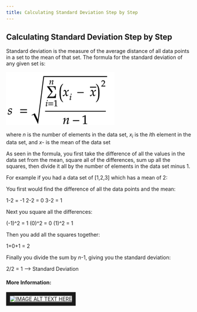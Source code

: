 ```yaml
---
title: Calculating Standard Deviation Step by Step
---
```

## Calculating Standard Deviation Step by Step

Standard deviation is the measure of the average distance of all data points in a set to the mean of that set. The formula for the standard deviation of any given set is:

![alt text](https://github.com/TheRealSpartacus/sources/blob/master/StdDev/SD%20form.png)

where *n* is the number of elements in the data set, *x<sub>i</sub>* is the *i*th element in the data set, and *x*- is the mean of the data set

As seen in the formula, you first take the difference of all the values in the data set from the mean, square all of the differences, sum up all the squares, then divide it all by the number of elements in the data set minus 1.

For example if you had a data set of [1,2,3] which has a mean of 2:

You first would find the difference of all the data points and the mean:

1-2 = -1
2-2 =  0
3-2 =  1

Next you square all the differences:

(-1)^2 = 1
(0)^2 = 0
(1)^2 = 1

Then you add all the squares together:

1+0+1 = 2

Finally you divide the sum by *n*-1, giving you the standard deviation:

2/2 = 1 --> Standard Deviation

<!-- The article goes here, in GitHub-flavored Markdown. Feel free to add YouTube videos, images, and CodePen/JSBin embeds  -->

#### More Information:
<!-- Please add any articles you think might be helpful to read before writing the article -->

<a href="http://www.youtube.com/watch?feature=player_embedded&v=HvDqbzu0i0E
" target="_blank"><img src="http://img.youtube.com/vi/HvDqbzu0i0E/0.jpg" 
alt="IMAGE ALT TEXT HERE" width="240" height="180" border="10" /></a>

